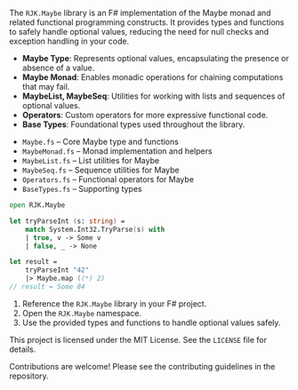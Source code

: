 <!-- (dl
(section-meta
    (title RJK.Maybe Library Overview)
)
) -->

<!-- (dl (# Introduction)) -->

The `RJK.Maybe` library is an F# implementation of the Maybe monad and related functional programming constructs. It provides types and functions to safely handle optional values, reducing the need for null checks and exception handling in your code.

<!-- (dl (# Features)) -->

- **Maybe Type**: Represents optional values, encapsulating the presence or absence of a value.
- **Maybe Monad**: Enables monadic operations for chaining computations that may fail.
- **MaybeList, MaybeSeq**: Utilities for working with lists and sequences of optional values.
- **Operators**: Custom operators for more expressive functional code.
- **Base Types**: Foundational types used throughout the library.

<!-- (dl (# Project Structure)) -->

- `Maybe.fs` – Core Maybe type and functions
- `MaybeMonad.fs` – Monad implementation and helpers
- `MaybeList.fs` – List utilities for Maybe
- `MaybeSeq.fs` – Sequence utilities for Maybe
- `Operators.fs` – Functional operators for Maybe
- `BaseTypes.fs` – Supporting types

<!-- (dl (# Usage Example)) -->

```fsharp
open RJK.Maybe

let tryParseInt (s: string) =
    match System.Int32.TryParse(s) with
    | true, v -> Some v
    | false, _ -> None

let result =
    tryParseInt "42"
    |> Maybe.map ((*) 2)
// result = Some 84
```

<!-- (dl (# Getting Started)) -->

1. Reference the `RJK.Maybe` library in your F# project.
2. Open the `RJK.Maybe` namespace.
3. Use the provided types and functions to handle optional values safely.

<!-- (dl (# License)) -->

This project is licensed under the MIT License. See the `LICENSE` file for details.

<!-- (dl (# Contributing)) -->

Contributions are welcome! Please see the contributing guidelines in the repository.
